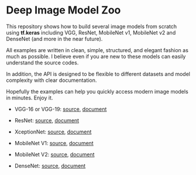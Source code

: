 # Deep Image Model Zoo
This repository shows how to build several image models from scratch using **tf.keras** including VGG, ResNet, MobileNet v1, MobileNet v2 and DenseNet (and more in the near future).

All examples are written in clean, simple, structured, and elegant fashion as much as possible. I believe even if you are new to these models can easily understand the source codes.

In addition, the API is designed to be flexible to different datasets and model complexity with clear documentation. 

Hopefully the examples can help you quickly access modern image models in minutes. Enjoy it.

* VGG-16 or VGG-19:
[source](models/VGG.py), [document](models/VGG.md)

* ResNet:
[source](models/ResNet.py), [document](models/ResNet.md)

* XceptionNet:
[source](models/XceptionNet.py), [document](models/XceptionNet.md)

* MobileNet V1:
[source](models/MobileNetV1.py), [document](models/MobileNetV1.md)

* MobileNet V2:
[source](models/MobileNetV2.py), [document](models/MobileNetV2.md)

* DenseNet:
[source](models/DenseNet.py), [document](models/DenseNet.md)